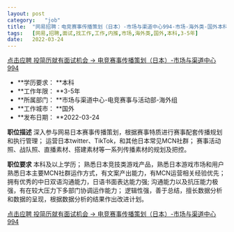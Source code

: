 ```yaml
---
layout:	post
category:	"job"
title:	"网易招聘：电竞赛事传播策划（日本）-市场与渠道中心994-市场-海外类-国外本科3-5年"
tags:	[网易,招聘,面试,找工作,工作,内推,市场,海外类,国外,本科,3-5年]
date:	2022-03-24
---
```


[点击应聘 投简历就有面试机会 -> 电竞赛事传播策划（日本）-市场与渠道中心994](http://mobile.bole.netease.com/bole/boleDetail?id=39175&employeeId=346f03c3cda5f04c&key=all)



- **学历要求： **本科
- **工作年限： **3-5年
- **所属部门： **市场与渠道中心-电竞赛事与活动部-海外组
- **工作城市： **国外
- **发布日期： **2022-03-24



**职位描述**
深入参与网易日本赛事传播策划，根据赛事特质进行赛事配套传播规划和执行管理；
运营日本twitter、TikTok，和其他日本常见MCN社群；
赛事活动照、战队照、直播素材、搭建素材等一系列传播素材的规划及把控。




**职位要求**
本科及以上学历；
熟悉日本竞技类游戏产品，熟悉日本游戏市场和用户
熟悉日本主要MCN社群运作方式，有文案产出能力，有MCN运营相关经验优先；
拥有优秀的中日双语沟通能力，日语书面表达能力强;
沟通能力以及抗压能力极强，有在较大压力下多部门协调运作能力；
逻辑性强，善于总结，擅长数据分析和数据的呈现，根据数据分析的结果作出改进计划。



[点击应聘 投简历就有面试机会 -> 电竞赛事传播策划（日本）-市场与渠道中心994](http://mobile.bole.netease.com/bole/boleDetail?id=39175&employeeId=346f03c3cda5f04c&key=all)
